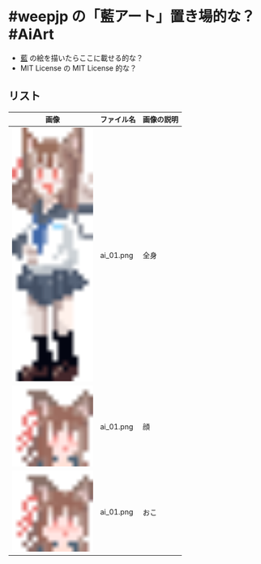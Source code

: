 #weepjp の「藍アート」置き場的な？ #AiArt
====

- [藍](https://ai.misskey.xyz/) の絵を描いたらここに載せる的な？
- MIT License の MIT License 的な？

## リスト

| 画像 | ファイル名 | 画像の説明 |
|----|----|----|
| <img src="https://raw.githubusercontent.com/weepjp/ai/master/AiArt/ai_01.png" alt="画像" title="画像" width="160"> | ai_01.png | 全身 |
| <img src="https://raw.githubusercontent.com/weepjp/ai/master/AiArt/ai_02.png" alt="画像" title="画像" height="160"> | ai_01.png | 顔 |
| <img src="https://raw.githubusercontent.com/weepjp/ai/master/AiArt/ai_03.png" alt="画像" title="画像" height="160"> | ai_01.png | おこ |

